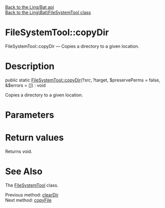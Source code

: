 [Back to the Ling/Bat api](https://github.com/lingtalfi/Bat/blob/master/doc/api/Ling/Bat.md)<br>
[Back to the Ling\Bat\FileSystemTool class](https://github.com/lingtalfi/Bat/blob/master/doc/api/Ling/Bat/FileSystemTool.md)


FileSystemTool::copyDir
================



FileSystemTool::copyDir — Copies a directory to a given location.




Description
================


public static [FileSystemTool::copyDir](https://github.com/lingtalfi/Bat/blob/master/doc/api/Ling/Bat/FileSystemTool/copyDir.md)(?$src, ?$target, $preservePerms = false, &$errors = []) : void




Copies a directory to a given location.




Parameters
================



Return values
================

Returns void.








See Also
================

The [FileSystemTool](https://github.com/lingtalfi/Bat/blob/master/doc/api/Ling/Bat/FileSystemTool.md) class.

Previous method: [clearDir](https://github.com/lingtalfi/Bat/blob/master/doc/api/Ling/Bat/FileSystemTool/clearDir.md)<br>Next method: [copyFile](https://github.com/lingtalfi/Bat/blob/master/doc/api/Ling/Bat/FileSystemTool/copyFile.md)<br>

